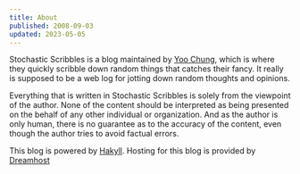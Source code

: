 ```yaml
---
title: About
published: 2008-09-03
updated: 2023-05-05
---
```


Stochastic Scribbles is a blog maintained by [Yoo Chung](https://chungyc.org/),
which is where they quickly scribble down random things that catches their fancy.
It really is supposed to be a web log for jotting down random thoughts and opinions.

Everything that is written in Stochastic Scribbles is solely from the viewpoint of the author.
None of the content should be interpreted as being presented
on the behalf of any other individual or organization.
And as the author is only human,
there is no guarantee as to the accuracy of the content,
even though the author tries to avoid factual errors.

This blog is powered by [Hakyll](https://jaspervdj.be/hakyll/).
Hosting for this blog is provided by [Dreamhost](https://dreamhost.com/)
